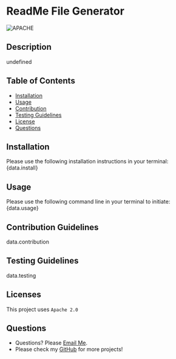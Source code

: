 
# ReadMe File Generator

  ![APACHE](https://img.shields.io/badge/License-Apache%202.0-blue.svg)

## Description
undefined


## Table of Contents
- [Installation](#installation)
- [Usage](#usage)
- [Contribution](#contributing)
- [Testing Guidelines](#testing)
- [License](#licenses)
- [Questions](#questions)


## Installation <a name="installation"></a>

Please use the following installation instructions in your terminal:
{data.install}


## Usage <a name="usage"></a>

Please use the following command line in your terminal to initiate:
{data.usage}


## Contribution Guidelines <a name="contributing"></a>

data.contribution


## Testing Guidelines <a name="testing"></a>

data.testing


## Licenses <a name="licenses"></a>

This project uses  ```Apache 2.0```

## Questions <a name="questions"></a>

- Questions? Please [Email Me](mailto:tony.bs.0303@gmail.com).
- Please check my [GitHub](https://github.com/tonybs03) for more projects!
